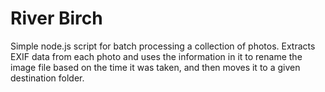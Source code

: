 # River Birch

Simple node.js script for batch processing a collection of photos. Extracts EXIF
data from each photo and uses the information in it to rename the image file
based on the time it was taken, and then moves it to a given destination folder.
